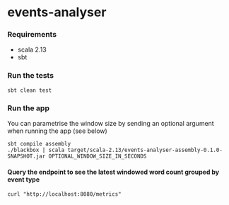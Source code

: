 # events-analyser

### Requirements
* scala 2.13
* sbt

### Run the tests
```
sbt clean test
```

### Run the app

You can parametrise the window size by sending an optional argument when running the app (see below)

```
sbt compile assembly
./blackbox | scala target/scala-2.13/events-analyser-assembly-0.1.0-SNAPSHOT.jar OPTIONAL_WINDOW_SIZE_IN_SECONDS
```

#### Query the endpoint to see the latest windowed word count grouped by event type

```
curl "http://localhost:8080/metrics"
```